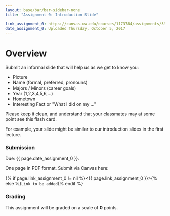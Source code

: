 ```yaml
---
layout: base/bar/bar-sidebar-none
title: "Assignment 0: Introduction Slide"

link_assignment_0: https://canvas.uw.edu/courses/1173784/assignments/3911334
date_assignment_0: Uploaded Thursday, October 5, 2017
---
```


<!--div class="alert alert-danger" markdown="1">
This page is still being migrated and developed. All content remains subject to change.
</div-->

# Overview

Submit an informal slide that will help us as we get to know you:

- Picture
- Name (formal, preferred, pronouns)
- Majors / Minors (career goals)
- Year (1,2,3,4,5,6,...)
- Hometown
- Interesting Fact or "What I did on my ..."

Please keep it clean, and understand that your classmates may at some point see this flash card.

For example, your slide might be similar to our introduction slides in the first lecture.

### Submission

Due: {{ page.date_assignment_0 }}.

One page in PDF format. Submit via Canvas here:

{% if page.link_assignment_0 != nil %}<{{ page.link_assignment_0 }}>{% else %}`Link to be added`{% endif %}

### Grading

This assignment will be graded on a scale of __0__ points. 
